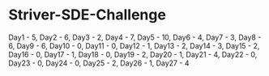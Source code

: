 # Striver-SDE-Challenge

Day1 - 5,
Day2 - 6,
Day3 - 2,
Day4 - 7,
Day5 - 10,
Day6 - 4,
Day7 - 3,
Day8 - 6,
Day9 - 6,
Day10 - 0,
Day11 - 0,
Day12 - 1,
Day13 - 2,
Day14 - 3,
Day15 - 2,
Day16 - 0,
Day17 - 1,
Day18 - 0,
Day19 - 2,
Day20 - 1,
Day21 - 4,
Day22 - 0,
Day23 - 0,
Day24 - 0,
Day25 - 2,
Day26 - 1,
Day27 - 4
